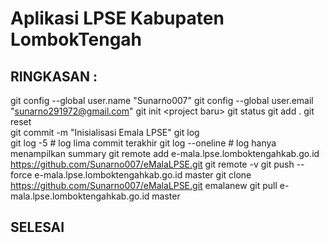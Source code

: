 # Aplikasi LPSE Kabupaten LombokTengah

## RINGKASAN :

git config --global user.name "Sunarno007" 
git config --global user.email "sunarno291972@gmail.com" 
git init &lt;project baru> 
git status 
git add . 
git reset  
git commit -m "Inisialisasi Emala LPSE" 
git log  
git log -5 # log lima commit terakhir 
git log --oneline # log hanya menampilkan summary 
git remote add e-mala.lpse.lomboktengahkab.go.id https://github.com/Sunarno007/eMalaLPSE.git 
git remote -v 
git push --force e-mala.lpse.lomboktengahkab.go.id master 
git clone https://github.com/Sunarno007/eMalaLPSE.git emalanew 
git pull e-mala.lpse.lomboktengahkab.go.id master  

## SELESAI    

